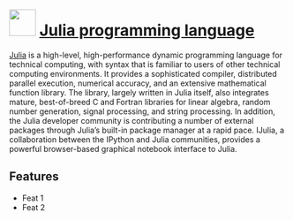 # <img src="ToBeReplaced" width="48" height="48"/> [Julia programming language](https://chocolatey.org/packages/julia)

[Julia](https://julialang.org/) is a high-level, high-performance dynamic programming language for technical computing, with syntax that is familiar to users of other technical computing environments. It provides a sophisticated compiler, distributed parallel execution, numerical accuracy, and an extensive mathematical function library. The library, largely written in Julia itself, also integrates mature, best-of-breed C and Fortran libraries for linear algebra, random number generation, signal processing, and string processing. In addition, the Julia developer community is contributing a number of external packages through Julia’s built-in package manager at a rapid pace. IJulia, a collaboration between the IPython and Julia communities, provides a powerful browser-based graphical notebook interface to Julia.

## Features

- Feat 1
- Feat 2
